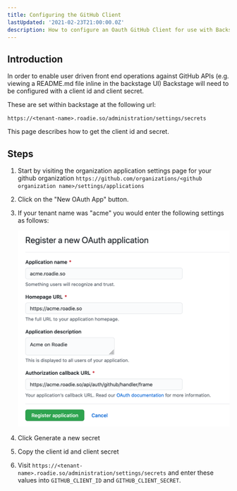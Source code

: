 ```yaml
---
title: Configuring the GitHub Client
lastUpdated: '2021-02-23T21:00:00.0Z'
description: How to configure an Oauth GitHub Client for use with Backstage.
---
```


## Introduction

In order to enable user driven front end operations against GitHub APIs (e.g. viewing a README.md file inline in the backstage UI) Backstage will need to be configured with a client id and client secret.

These are set within backstage at the following url:

```text
https://<tenant-name>.roadie.so/administration/settings/secrets
```

This page describes how to get the client id and secret.

## Steps

1. Start by visiting the organization application settings page for your github organization `https://github.com/organizations/<github organization name>/settings/applications`
2. Click on the "New OAuth App" button.
3. If your tenant name was "acme" you would enter the following settings as follows:

   ![GitHub oauth app configuration](./github-oauth-app.png)

4. Click Generate a new secret
5. Copy the client id and client secret
6. Visit `https://<tenant-name>.roadie.so/administration/settings/secrets` and enter these values into `GITHUB_CLIENT_ID` and `GITHUB_CLIENT_SECRET`.
